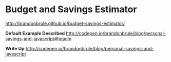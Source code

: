 Budget and Savings Estimator
========================
http://brandonbrule.github.io/budget-savings-estimator/

**Default Example Described**
http://codepen.io/brandonbrule/blog/personal-savings-and-javascript#headin



**Write Up**
http://codepen.io/brandonbrule/blog/personal-savings-and-javascript
